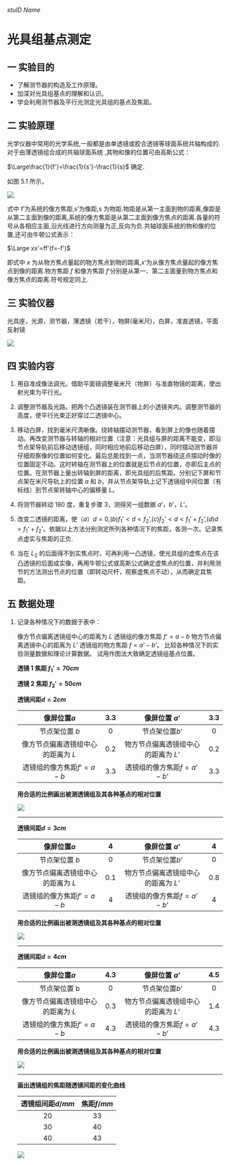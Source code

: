 *stuID Name*

# 光具组基点测定
## 一 实验目的

- 了解测节器的构造及工作原理。
- 加深对光具组基点的理解和认识。
- 学会利用测节器及平行光测定光具组的基点及焦距。

## 二 实验原理


光学仪器中常用的光学系统,一般都是由单透镜或胶合透镜等球面系统共轴构成的.对于由薄透镜组合成的共轴球面系统 ,其物和像的位置可由高斯公式：

$\Large\frac{1}{f'}=\frac{1}{s'}-\frac{1}{s}$ 确定.

如图 5.1 所示，

![](1.png)

式中 f’为系统的像方焦距,s’为像距,s 为物距.物距是从第一主面到物的距离,像距是从第二主面到像的距离,系统的像方焦距是从第二主面到像方焦点的距离.各量的符号从各相应主面,沿光线进行方向测量为正,反向为负.共轴球面系统的物和像的位置,还可由牛顿公式表示：

$\Large xx'=ff'(f=-f')$

即式中 $x$ 为从物方焦点量起的物方焦点到物的距离,$x’$为从像方焦点量起的像方焦点到像的距离.物方焦距 $f$ 和像方焦距 $f’$分别是从第一、第二主面量到物方焦点和像方焦点的距离.符号规定同上.

## 三 实验仪器

光具座，光源，测节器，薄透镜（若干），物屏(毫米尺)，白屏，准直透镜，平面反射镜

![](2.png)

## 四 实验内容

1. 用自准成像法调光。借助平面镜调整毫米尺（物屏）与准直物镜的距离，使出射光束为平行光。


2. 调整测节器及光路。把两个凸透镜装在测节器上的小透镜夹内。调整测节器的高度，使平行光束正好穿过二透镜中心。


3. 移动白屏，找到毫米尺清晰像。绕转轴摆动测节器，看到屏上的像也随着摆动。再改变测节器与转轴的相对位置（注意：光具组与屏的距离不能变，即沿节点架导轨前后移动透镜组，同时相应地前后移动白屏），同时摆动测节器并仔细观察像的位置如何变化。最后总能找到一点，当测节器绕这点摆动时像的位置固定不动。这时转轴在测节器上的位置就是后节点的位置，亦即后主点的位置。在测节器上量出转轴到屏的距离，即光具组的后焦距。分别记下屏和节点架在米尺导轨上的位置 $a$ 和 $b$，并从节点架导轨上记下透镜组中间位置（有标线）到节点架转轴中心的偏移量 $L$。


4. 将测节器转动 $180$ 度，重复步骤 3，测得另一组数据 $a’$，$b’$，$L’$。


6. 改变二透镜的距离，使$（a）d=0$,$(b) f_1’<d< f_2’$,$(c) f_2’<d< f_1’+ f_2’$,$(d)d > f_1’+f_2’$。依据以上方法分别测定所列各种情况下的焦距，各测一次。记录焦点虚实与焦距的正负.


7. 当在 $L_2$ 的后面得不到实焦点时，可再利用一凸透镜，使光具组的虚焦点在该凸透镜的后面成实像，再用牛顿公式或高斯公式确定虚焦点的位置，并利用测节的方法测出节点的位置（即转动尺杆，观察虚焦点不动），从而确定其焦距。

<div style="page-break-after:always"></div>

## 五 数据处理

1. 记录各种情况下的数据于表中：
   
    像方节点偏离透镜组中心的距离为 $L$
    透镜组的像方焦距 $f’=a-b$
    物方节点偏离透镜中心的距离为 $L’$
    透镜组的物方焦距 $f=a’-b’$。
    比较各种情况下的实验测量数据和理论计算数据。
    试用作图法大致确定透镜组基点位置。
   
    **透镜 1 焦距 $f_1' =    70    cm$**

    **透镜 2 焦距 $f_2' =   50     cm$**

    **透镜间距$d =        2       cm$**


    |            像屏位置$a$             | $3.3$ |            像屏位置 $a’$            | $3.3$ |
    | :--------------------------------: | :---: | :---------------------------------: | :---: |
    |           节点架位置 $b$           |  $0$  |           节点架位置$b’$            |  $0$  |
    | 像方节点偏离透镜组中心的距离为 $L$ | $0.2$ | 物方节点偏离透镜组中心的距离为 $L’$ | $0.2$ |
    |      透镜组的像方焦距$f’=a-b$      | $3.3$ |      透镜组的像方焦距$f=a’-b’$      | $3.3$ |

    **用合适的比例画出被测透镜组及其各种基点的相对位置**

    ![](plot1.png)

    ---

    **透镜间距$d =        3       cm$**


    |            像屏位置$a$             |  $4$  |            像屏位置 $a’$            |  $4$  |
    | :--------------------------------: | :---: | :---------------------------------: | :---: |
    |           节点架位置 $b$           |  $0$  |           节点架位置$b’$            |  $0$  |
    | 像方节点偏离透镜组中心的距离为 $L$ | $0.1$ | 物方节点偏离透镜组中心的距离为 $L’$ | $0.8$ |
    |      透镜组的像方焦距$f’=a-b$      |  $4$  |      透镜组的像方焦距$f=a’-b’$      |  $4$  |

    **用合适的比例画出被测透镜组及其各种基点的相对位置**

    ![](plot2.png)

    ---

    **透镜间距$d =       4        cm$**


    |            像屏位置$a$             | $4.3$ |            像屏位置 $a’$            | $4.5$ |
    | :--------------------------------: | :---: | :---------------------------------: | :---: |
    |            节点架位置 b            |  $0$  |           节点架位置$b’$            |  $0$  |
    | 像方节点偏离透镜组中心的距离为 $L$ | $0.3$ | 物方节点偏离透镜组中心的距离为 $L’$ | $1.4$ |
    |      透镜组的像方焦距$f’=a-b$      | $4.3$ |      透镜组的像方焦距$f=a’-b’$      | $4.3$ |

    **用合适的比例画出被测透镜组及其各种基点的相对位置**

    ![](plot3.png)

    ---


   **画出透镜组的焦距随透镜间距的变化曲线**

   | 透镜组间距$d/mm$ | 焦距$f/mm$ |
   | :--------------: | :--------: |
   |        20        |     33     |
   |        30        |     40     |
   |        40        |     43     |

    ![](plot4.png)

